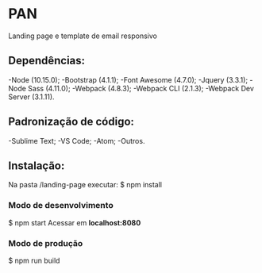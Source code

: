# PAN
Landing page e template de email responsivo

## Dependências:
-Node (10.15.0);
-Bootstrap (4.1.1);
-Font Awesome (4.7.0);
-Jquery (3.3.1);
-Node Sass (4.11.0);
-Webpack (4.8.3);
-Webpack CLI (2.1.3);
-Webpack Dev Server (3.1.11).

## Padronização de código:
-Sublime Text;
-VS Code;
-Atom;
-Outros.

## Instalação:
Na pasta /landing-page executar:
$ npm install

### Modo de desenvolvimento
$ npm start
Acessar em **localhost:8080**

### Modo de produção
$ npm run build

